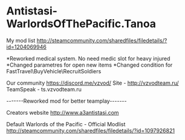 # Antistasi-WarlordsOfThePacific.Tanoa

My mod list http://steamcommunity.com/sharedfiles/filedetails/?id=1204069946

*Reworked medical system. No need medic slot for heavy injured
*Changed parametres for open new items
*Changed condition for FastTravel\BuyVehicle\RecruitSoldiers


Our community https://discord.me/vzvod/
Site - http://vzvodteam.ru/
TeamSpeak - ts.vzvodteam.ru

-------Reworked mod for better teamplay-------

Creators website http://www.a3antistasi.com

Default Warlords of the Pacific - Official Modlist  http://steamcommunity.com/sharedfiles/filedetails/?id=1097926821
